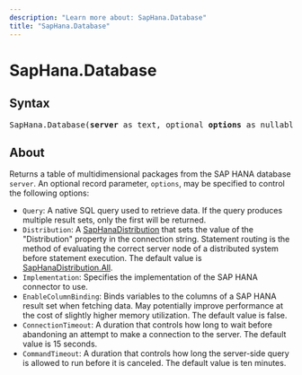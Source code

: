 ```yaml
---
description: "Learn more about: SapHana.Database"
title: "SapHana.Database"
---
```

# SapHana.Database

## Syntax

<pre>
SapHana.Database(<b>server</b> as text, optional <b>options</b> as nullable record) as table
</pre>

## About

Returns a table of multidimensional packages from the SAP HANA database `server`. An optional record parameter, `options`, may be specified to control the following options:

* `Query`: A native SQL query used to retrieve data. If the query produces multiple result sets, only the first will be returned.
* `Distribution`: A [SapHanaDistribution](saphanadistribution-type.md) that sets the value of the "Distribution" property in the connection string. Statement routing is the method of evaluating the correct server node of a distributed system before statement execution. The default value is [SapHanaDistribution.All](/powerquery-m/saphanadistribution-type).
* `Implementation`: Specifies the implementation of the SAP HANA connector to use.
* `EnableColumnBinding`: Binds variables to the columns of a SAP HANA result set when fetching data. May potentially improve performance at the cost of slightly higher memory utilization. The default value is false.
* `ConnectionTimeout`: A duration that controls how long to wait before abandoning an attempt to make a connection to the server. The default value is 15 seconds.
* `CommandTimeout`: A duration that controls how long the server-side query is allowed to run before it is canceled. The default value is ten minutes.
